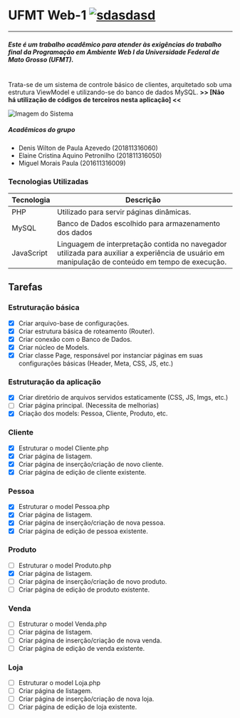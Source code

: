 # UFMT Web-1 [![sdasdasd](https://i2.wp.com/forum.imasters.com.br/uploads/profile/photo-thumb-172169.png?ssl=1)](https://nodesource.com/products/nsolid)
-------
##### Este é um **trabalho acadêmico** para atender às exigências do trabalho final da  **Programação em Ambiente Web I** da Universidade Federal de Mato Grosso **(UFMT)**.
#
#
Trata-se de um sistema de controle básico de clientes, arquitetado sob uma estrutura ViewModel e utilizando-se do banco de dados MySQL.
**>> [Não há utilização de códigos de terceiros nesta aplicação] <<**

![Imagem do Sistema](https://i.imgur.com/Z2GdkBz.jpg)

##### Acadêmicos do grupo
  - Denis Wilton de Paula Azevedo (201811316060)
  - Elaine Cristina Aquino Petronilho (201811316050)
  - Miguel Morais Paula (201611316009)

### Tecnologias Utilizadas

| Tecnologia | Descrição |
| ------ | ------ |
| PHP | Utilizado para servir páginas dinâmicas. |
| MySQL | Banco de Dados escolhido para armazenamento dos dados |
| JavaScript | Linguagem de interpretação contida no navegador utilizada para auxiliar a experiência de usuário em manipulação de conteúdo em tempo de execução. |

## Tarefas

### Estruturação básica
- [x] Criar arquivo-base de configurações.
- [x] Criar estrutura básica de roteamento (Router).
- [x] Criar conexão com o Banco de Dados.
- [x] Criar núcleo de Models.
- [x] Criar classe Page, responsável por instanciar páginas em suas configurações básicas (Header, Meta, CSS, JS, etc.)

### Estruturação da aplicação
- [x] Criar diretório de arquivos servidos estaticamente (CSS, JS, Imgs, etc.)
- [ ] Criar página principal. (Necessita de melhorias)
- [x] Criação dos models: Pessoa, Cliente, Produto, etc.

### Cliente
- [x] Estruturar o model Cliente.php
- [x] Criar página de listagem.
- [x] Criar página de inserção/criação de novo cliente.
- [x] Criar página de edição de cliente existente.

### Pessoa
- [x] Estruturar o model Pessoa.php
- [x] Criar página de listagem.
- [x] Criar página de inserção/criação de nova pessoa.
- [x] Criar página de edição de pessoa existente.

### Produto
- [ ] Estruturar o model Produto.php
- [x] Criar página de listagem.
- [ ] Criar página de inserção/criação de novo produto.
- [ ] Criar página de edição de produto existente.

### Venda
- [ ] Estruturar o model Venda.php
- [ ] Criar página de listagem.
- [ ] Criar página de inserção/criação de nova venda.
- [ ] Criar página de edição de venda existente.

### Loja
- [ ] Estruturar o model Loja.php
- [ ] Criar página de listagem.
- [ ] Criar página de inserção/criação de nova loja.
- [ ] Criar página de edição de loja existente.
